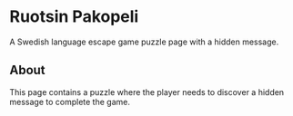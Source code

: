 # Ruotsin Pakopeli

A Swedish language escape game puzzle page with a hidden message.

## About

This page contains a puzzle where the player needs to discover a hidden message to complete the game.
